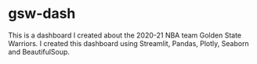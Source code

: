 # gsw-dash

This is a dashboard I created about the 2020-21 NBA team Golden State Warriors. I created this dashboard using Streamlit, Pandas, Plotly, Seaborn and BeautifulSoup.
